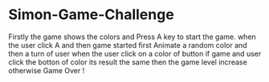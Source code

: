 # Simon-Game-Challenge
Firstly the game shows the colors and Press A key to start the game.
when the user click A and then game started 
first Animate a random color and then a turn of user when the user click on a color of button 
if game and user click the botton of color its result the same then the game level increase
otherwise Game Over ! 

